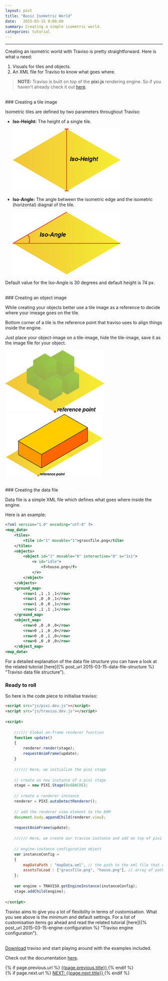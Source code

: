 ```yaml
---
layout: post
title: "Basic Isometric World"
date:   2015-03-15 9:00:00
summary: Creating a simple isometric world.
categories: tutorial
---
```


___

Creating an isometric world with Traviso is pretty straightforward. Here is what u need:

1. Visuals for tiles and objects.
2. An XML file for Traviso to know what goes where.

> **NOTE:** Traviso is built on top of the **pixi.js** rendering engine. So if you haven't already check it out <a href="http://www.pixijs.com" target="_blank">here</a>.

<!--more-->

<br/>
### Creating a tile image

Isometric tiles are defined by two parameters throughout Traviso:

* **Iso-Height:** The height of a single tile.

  	<img src="/blog/images/posts/IsoHeight.png">
  	<br/>

* **Iso-Angle:** The angle between the isometric edge and the isometric (horizontal) diagnal of the tile.

  	<img src="/blog/images/posts/IsoAngle.png">


Default value for the Iso-Angle is 30 degrees and default height is 74 px. 

<br/>
### Creating an object image

While creating your objects better use a tile image as a reference to decide where your imeage goes on the tile.

Bottom corner of a tile is the reference point that traviso uses to align things inside the engine.

Just place your object-image on a tile-image, hide the tile-image, save it as the image file for your object.

<img src="/blog/images/posts/reference.png"><img src="/blog/images/posts/1x2object.png">

<br/>
### Creating the data file

Data file is a simple XML file which defines what goes where inside the engine.

Here is an example:

```xml
<?xml version="1.0" encoding="utf-8" ?>
<map_data>
	<tiles>
		<tile id="1" movable="1">grassTile.png</tile>
	</tiles>
	<objects>
	    <object id="1" movable="0" interactive="0" s="1x1">
			<v id="idle">
				<f>house.png</f>
			</v>
		</object>
	</objects>
	<ground_map>
		<row>1 ,1 ,1 ,1</row>
		<row>1 ,0 ,0 ,1</row>
		<row>1 ,0 ,0 ,1</row>
		<row>1 ,1 ,1 ,1</row>
	</ground_map>
	<object_map>
		<row>0 ,0 ,0 ,0</row>
		<row>0 ,1 ,0 ,0</row>
		<row>0 ,0 ,1 ,0</row>
		<row>0 ,0 ,0 ,0</row>
	</object_map>
<map_data>
```

For a detailed explanation of the data file structure you can have a look at the related tutorial [here]({% post_url 2015-03-15-data-file-structure %} "Traviso data file structure").
<br/>
### Ready to roll

So here is the code piece to initialise traviso:

```html
<script src="js/pixi.dev.js"></script>
<script src="js/traviso.dev.js"></script>

<script>

    ////// Global on-frame renderer function
    function update() 
    {
        renderer.render(stage);
        requestAnimFrame(update); 
    }
	
    ////// Here, we initialize the pixi stage
	
    // create an new instance of a pixi stage
    stage = new PIXI.Stage(0x6BACDE);

    // create a renderer instance
    renderer = PIXI.autoDetectRenderer();
	
    // add the renderer view element to the DOM
    document.body.appendChild(renderer.view);
	
    requestAnimFrame(update);
	
    ////// Here, we create our traviso instance and add on top of pixi
	
    // engine-instance configuration object
    var instanceConfig =
    {
        mapDataPath : "mapData.xml", // the path to the xml file that defines map data, required
        assetsToLoad : ["grassTile.png", "house.png"], // array of paths to the assets that are desired to be loaded by traviso, no need to use if assets are already loaded to PIXI cache, default null
    };

    var engine = TRAVISO.getEngineInstance(instanceConfig);
    stage.addChild(engine);

</script>
```

Traviso aims to give you a lot of flexibility in terms of customisation. What you see above is the minimum and default settings. For a list of customisation items go ahead and read the related tutorial [here]({% post_url 2015-03-15-engine-configuration %} "Traviso engine configuration").

<br/>
<a href="https://github.com/axaq/traviso.js" target="_blank">Download</a> traviso and start playing around with the examples included.

Check out the documentation <a href="http://www.travisojs.com/docs/" target="_blank">here</a>.

<div id="post-navigation" >
  <div class="previous">
    {% if page.previous.url %}
    <a href="{{page.previous.url}}" title="Previous post: {{page.next.title}}">
      <i class="fa fa-lg fa-arrow-circle-left"></i>
      {{page.previous.title}}
    </a>
    {% endif %}
  </div>
  <div class="next text-right">
    {% if page.next.url %}
    <a href="{{page.next.url}}" title="Next post: {{page.next.title}}">
    	NEXT: {{page.next.title}}
    	<i class="fa fa-lg fa-arrow-circle-right"></i>
    </a>
    {% endif %}
  </div>
</div>

